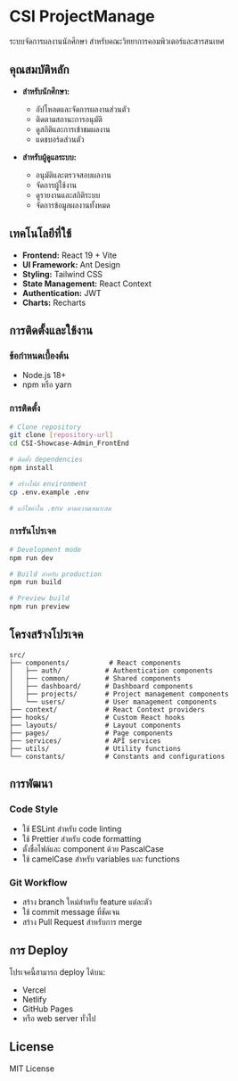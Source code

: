 # CSI ProjectManage

ระบบจัดการผลงานนักศึกษา สำหรับคณะวิทยาการคอมพิวเตอร์และสารสนเทศ

## คุณสมบัติหลัก

- **สำหรับนักศึกษา:**
  - อัปโหลดและจัดการผลงานส่วนตัว
  - ติดตามสถานะการอนุมัติ
  - ดูสถิติและการเข้าชมผลงาน
  - แดชบอร์ดส่วนตัว

- **สำหรับผู้ดูแลระบบ:**
  - อนุมัติและตรวจสอบผลงาน
  - จัดการผู้ใช้งาน
  - ดูรายงานและสถิติระบบ
  - จัดการข้อมูลผลงานทั้งหมด

## เทคโนโลยีที่ใช้

- **Frontend:** React 19 + Vite
- **UI Framework:** Ant Design
- **Styling:** Tailwind CSS
- **State Management:** React Context
- **Authentication:** JWT
- **Charts:** Recharts

## การติดตั้งและใช้งาน

### ข้อกำหนดเบื้องต้น
- Node.js 18+ 
- npm หรือ yarn

### การติดตั้ง

```bash
# Clone repository
git clone [repository-url]
cd CSI-Showcase-Admin_FrontEnd

# ติดตั้ง dependencies
npm install

# สร้างไฟล์ environment
cp .env.example .env

# แก้ไขค่าใน .env ตามความเหมาะสม
```

### การรันโปรเจค

```bash
# Development mode
npm run dev

# Build สำหรับ production
npm run build

# Preview build
npm run preview
```

## โครงสร้างโปรเจค

```
src/
├── components/          # React components
│   ├── auth/           # Authentication components
│   ├── common/         # Shared components
│   ├── dashboard/      # Dashboard components
│   ├── projects/       # Project management components
│   └── users/          # User management components
├── context/            # React Context providers
├── hooks/              # Custom React hooks
├── layouts/            # Layout components
├── pages/              # Page components
├── services/           # API services
├── utils/              # Utility functions
└── constants/          # Constants and configurations
```

## การพัฒนา

### Code Style
- ใช้ ESLint สำหรับ code linting
- ใช้ Prettier สำหรับ code formatting
- ตั้งชื่อไฟล์และ component ด้วย PascalCase
- ใช้ camelCase สำหรับ variables และ functions

### Git Workflow
- สร้าง branch ใหม่สำหรับ feature แต่ละตัว
- ใช้ commit message ที่ชัดเจน
- สร้าง Pull Request สำหรับการ merge

## การ Deploy

โปรเจคนี้สามารถ deploy ได้บน:
- Vercel
- Netlify  
- GitHub Pages
- หรือ web server ทั่วไป

## License

MIT License
